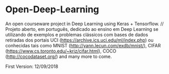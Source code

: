# Open-Deep-Learning

An open courseware project in Deep Learning using Keras + Tensorflow. // Projeto aberto, em português, dedicado ao ensino em Deep Learning se utilizando de exemplos e problemas clássicos com bases de dados retiradas dos portais UCI (https://archive.ics.uci.edu/ml/index.php) ou conhecidas tais como MNIST (http://yann.lecun.com/exdb/mnist/), CIFAR (https://www.cs.toronto.edu/~kriz/cifar.html), COCO (http://cocodataset.org/) and many more to come.

First Version: 12/09/2018
